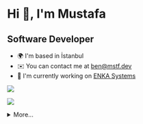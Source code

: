 # Hi 👋, I'm Mustafa

## Software Developer

-   🌍 I'm based in İstanbul
-   ✉️ You can contact me at [ben@mstf.dev](mailto:ben@mstf.dev)
-   🚀 I'm currently working on [ENKA Systems](https://www.enkasystems.com/solutions/egem-global-equipment-management-system/)

<a href="https://www.twitter.com/mustafagenc" target="_blank" rel="noreferrer"><img
src="https://img.shields.io/twitter/follow/mustafagenc?logo=twitter&style=for-the-badge&color=0891b2&labelColor=1c1917"
/></a>

[![](https://visitcount.itsvg.in/api?id=mustafagenc&label=Profile%20Views&pretty=false)](https://visitcount.itsvg.in)

<details>
  <summary>More...</summary>
 <img src="https://github-readme-stats.vercel.app/api?username=mustafagenc&show_icons=true&count_private=true&theme=dark" />
 <img src="https://github-readme-stats.vercel.app/api/top-langs/?username=mustafagenc&layout=compact&theme=dark&count-private=true" />
</details>
